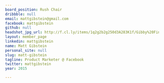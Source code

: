 ```yaml
---
board_position: Rush Chair
dribbble: null
email: mattgibstein@gmail.com
facebook: mattgibstein
github: null
headshot_jpg_url: http://f.cl.ly/items/1q2g2b2g250d3A283K1f/Gibby%20Final.jpg
layout: member_page
linkedin: mattgibstein
name: Matt Gibstein
personal_site: null
slug: matt-gibstein
tagline: Product Marketer @ Facebook
twitter: mattgibstein
year: 2015

---
```

